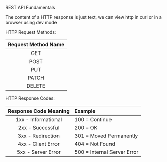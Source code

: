 REST API Fundamentals

The content of a HTTP response is just text, we can view http in curl or in a browser using dev mode

HTTP Request Methods:

|Request Method Name|
|:---:|
|GET|
|POST|  
|PUT|
|PATCH|
|DELETE|

HTTP Response Codes:

| Response Code Meaning | Example |
|:---:|:---|
|1xx - Informational| 100 = Continue|
|2xx - Successful| 200 = OK|
|3xx - Redirection| 301 = Moved Permanently|
|4xx - Client Error| 404 = Not Found|
|5xx - Server Error| 500 = Internal Server Error|
